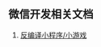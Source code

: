 ## 微信开发相关文档

1. [反编译小程序/小游戏](doc/%E5%8F%8D%E7%BC%96%E8%AF%91%E5%BE%AE%E4%BF%A1%E5%B0%8F%E7%A8%8B%E5%BA%8F-%E5%B0%8F%E6%B8%B8%E6%88%8F.md)